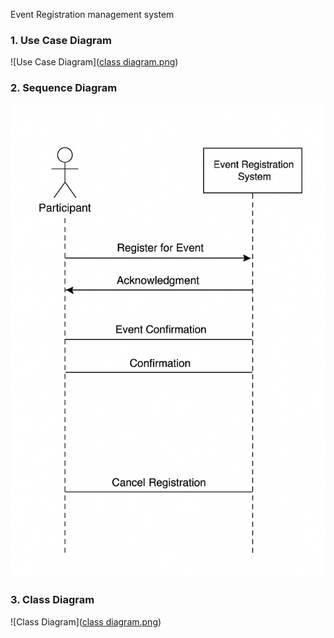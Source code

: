 Event Registration management system
### 1. Use Case Diagram
![Use Case Diagram]([class diagram.png](https://github.com/JaswinRK/Agile-Software-Engineering-assignment/blob/main/class%20diagram.png))

### 2. Sequence Diagram
![Sequence Diagram](https://github.com/JaswinRK/Agile-Software-Engineering-assignment/blob/main/sequence%20diagram.png)

### 3. Class Diagram
![Class Diagram]([class diagram.png](https://github.com/JaswinRK/Agile-Software-Engineering-assignment/blob/main/class%20diagram.png))

